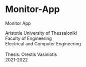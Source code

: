 # Monitor-App
Monitor App  <br />

Aristotle University of Thessaloniki <br />
Faculty of Engineering <br />
Electrical and Computer Engineering  <br />
<br />
Thesis: Orestis Vasiniotis <br />
2021-2022

